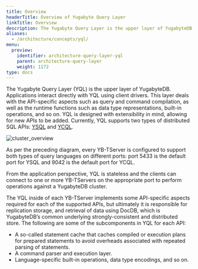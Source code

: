 ```yaml
---
title: Overview
headerTitle: Overview of Yugabyte Query Layer
linkTitle: Overview
description: The Yugabyte Query Layer is the upper layer of YugabyteDB. Applications interact directly with YQL using client drivers.
aliases:
  - /architecture/concepts/yql/
menu:
  preview:
    identifier: architecture-query-layer-yql
    parent: architecture-query-layer
    weight: 1172
type: docs
---
```


The Yugabyte Query Layer (YQL) is the upper layer of YugabyteDB. Applications interact directly with YQL using client drivers. This layer deals with the API-specific aspects such as query and command compilation, as well as the runtime functions such as data type representations, built-in operations, and so on. YQL is designed with extensibility in mind, allowing for new APIs to be added. Currently, YQL supports two types of distributed SQL APIs: [YSQL](../../../api/ysql/) and [YCQL](../../../api/ycql/).

![cluster_overview](/images/architecture/cluster_overview.png)

As per the preceding diagram, every YB-TServer is configured to support both types of query languages on different ports: port 5433 is the default port for YSQL and 9042 is the default port for YCQL.

From the application perspective, YQL is stateless and the clients can connect to one or more YB-TServers on the appropriate port to perform operations against a YugabyteDB cluster.

The YQL inside of each YB-TServer implements some API-specific aspects required for each of the supported APIs, but ultimately it is responsible for replication storage, and retrieval of data using DocDB, which is YugabyteDB’s common underlying strongly-consistent and distributed store. The following are some of the subcomponents in YQL for each API:

- A  so-called statement cache that caches compiled or execution plans for prepared statements to avoid overheads associated with repeated parsing of statements.
- A command parser and execution layer.
- Language-specific built-in operations, data type encodings, and so on.
